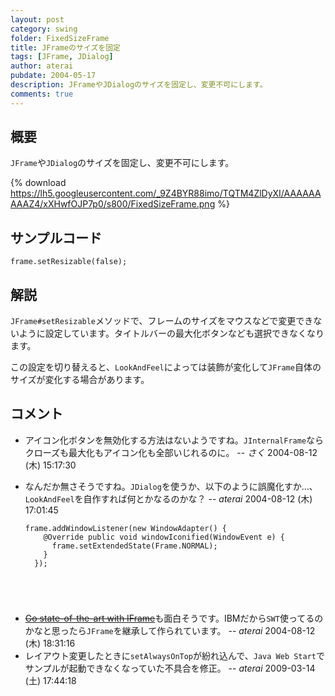 ```yaml
---
layout: post
category: swing
folder: FixedSizeFrame
title: JFrameのサイズを固定
tags: [JFrame, JDialog]
author: aterai
pubdate: 2004-05-17
description: JFrameやJDialogのサイズを固定し、変更不可にします。
comments: true
---
```

## 概要
`JFrame`や`JDialog`のサイズを固定し、変更不可にします。

{% download https://lh5.googleusercontent.com/_9Z4BYR88imo/TQTM4ZlDyXI/AAAAAAAAAZ4/xXHwfOJP7p0/s800/FixedSizeFrame.png %}

## サンプルコード
<pre class="prettyprint"><code>frame.setResizable(false);
</code></pre>

## 解説
`JFrame#setResizable`メソッドで、フレームのサイズをマウスなどで変更できないように設定しています。タイトルバーの最大化ボタンなども選択できなくなります。

この設定を切り替えると、`LookAndFeel`によっては装飾が変化して`JFrame`自体のサイズが変化する場合があります。

## コメント
- アイコン化ボタンを無効化する方法はないようですね。`JInternalFrame`ならクローズも最大化もアイコン化も全部いじれるのに。 -- *さく* 2004-08-12 (木) 15:17:30
- なんだか無さそうですね。`JDialog`を使うか、以下のように誤魔化すか…、`LookAndFeel`を自作すれば何とかなるのかな？ -- *aterai* 2004-08-12 (木) 17:01:45
    
    <pre class="prettyprint"><code>frame.addWindowListener(new WindowAdapter() {
      @Override public void windowIconified(WindowEvent e) {
        frame.setExtendedState(Frame.NORMAL);
      }
    });
</code></pre>
- ~~[Go state-of-the-art with IFrame](http://www.ibm.com/developerworks/library/j-iframe/)~~も面白そうです。IBMだから`SWT`使ってるのかなと思ったら`JFrame`を継承して作られています。 -- *aterai* 2004-08-12 (木) 18:31:16
- レイアウト変更したときに`setAlwaysOnTop`が紛れ込んで、`Java Web Start`でサンプルが起動できなくなっていた不具合を修正。 -- *aterai* 2009-03-14 (土) 17:44:18

<!-- dummy comment line for breaking list -->

